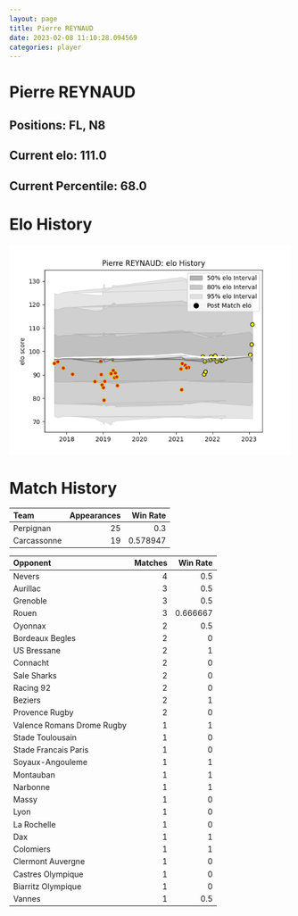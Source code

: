 ```yaml
---  
layout: page  
title: Pierre REYNAUD  
date: 2023-02-08 11:10:28.094569  
categories: player  
---
```

# Pierre REYNAUD

## Positions: FL, N8

## Current elo: 111.0

## Current Percentile: 68.0

# Elo History


![elo history](history_PierreREYNAUD.png)
# Match History


| Team        |   Appearances |   Win Rate |
|:------------|--------------:|-----------:|
| Perpignan   |            25 |   0.3      |
| Carcassonne |            19 |   0.578947 |

| Opponent                   |   Matches |   Win Rate |
|:---------------------------|----------:|-----------:|
| Nevers                     |         4 |   0.5      |
| Aurillac                   |         3 |   0.5      |
| Grenoble                   |         3 |   0.5      |
| Rouen                      |         3 |   0.666667 |
| Oyonnax                    |         2 |   0.5      |
| Bordeaux Begles            |         2 |   0        |
| US Bressane                |         2 |   1        |
| Connacht                   |         2 |   0        |
| Sale Sharks                |         2 |   0        |
| Racing 92                  |         2 |   0        |
| Beziers                    |         2 |   1        |
| Provence Rugby             |         2 |   0        |
| Valence Romans Drome Rugby |         1 |   1        |
| Stade Toulousain           |         1 |   0        |
| Stade Francais Paris       |         1 |   0        |
| Soyaux-Angouleme           |         1 |   1        |
| Montauban                  |         1 |   1        |
| Narbonne                   |         1 |   1        |
| Massy                      |         1 |   0        |
| Lyon                       |         1 |   0        |
| La Rochelle                |         1 |   0        |
| Dax                        |         1 |   1        |
| Colomiers                  |         1 |   1        |
| Clermont Auvergne          |         1 |   0        |
| Castres Olympique          |         1 |   0        |
| Biarritz Olympique         |         1 |   0        |
| Vannes                     |         1 |   0.5      |